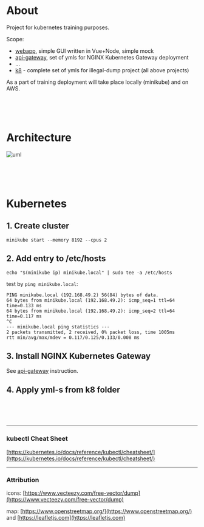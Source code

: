 # About

Project for kubernetes training purposes. 

Scope:
- [webapp](https://github.com/illegal-dump/webapp), simple GUI written in Vue+Node, simple mock
- [api-gateway](https://github.com/illegal-dump/api-gateway), set of ymls for NGINX Kubernetes Gateway deployment
- ...
- [k8](https://github.com/illegal-dump/.github/tree/main/k8) - complete set of ymls for illegal-dump project (all above projects)


As a part of training deployment will take place locally (minikube) and on AWS.

<br/><br/><br/>

# Architecture

![uml](http://www.plantuml.com/plantuml/png/bLDVQzH047_VJp4KH8i4v9x4XrBneOXQ50M5quUvP99RakocixDNY_IxExURDA4N_9E7kyp-_inlPpUNGP0bzfq9hNK3ClPGKOsnao_qKrvtjd4zEO5IVuYDUGf5KHYZ8bjZAV2LTZWCyCk0FjlRL7rtpmwHpdy01iWhvlwetFP-PplIEa4FbJ5R76pHeD0jtgdw-khjzJTu5tV4ZeG2N6KeMoftf2volF6UA-jGsMCOxLVEY-hQUkciUtuJaTiOijU2iI82fi6p43_cJkj9irJefifMUnt_Ya1y83vfTCJMXPj_K6x6d1KAxZ0Gd4rlAlxeWpHCdp-zFpzJxKnA8qdFAB_FH_8mlm_UMV5iNJEFRs3Va-mfXXHaBYT2mrYZmuIEx-gPZ6yYHO8j7SX96ZxMBUODvRMfooH8rohV5YZODdifBfP7hPIvKlR5wdciKwRPmIju-U89-1f4qzQsr63YeToJOgMcPxrz5GsTl-kF6S__uhTHmyr_6Vvn5oVnTDDBFF6d8tqCTLIBmdcuAfm_hoHRT5LmRNOd5fVagjXtlm40)

<br/><br/><br/>

# Kubernetes

## 1. Create cluster

```
minikube start --memory 8192 --cpus 2
```

## 2. Add entry to /etc/hosts

```
echo "$(minikube ip) minikube.local" | sudo tee -a /etc/hosts
```

test by `ping minikube.local`:
```
PING minikube.local (192.168.49.2) 56(84) bytes of data.
64 bytes from minikube.local (192.168.49.2): icmp_seq=1 ttl=64 time=0.133 ms
64 bytes from minikube.local (192.168.49.2): icmp_seq=2 ttl=64 time=0.117 ms
^C
--- minikube.local ping statistics ---
2 packets transmitted, 2 received, 0% packet loss, time 1005ms
rtt min/avg/max/mdev = 0.117/0.125/0.133/0.008 ms
```

## 3. Install NGINX Kubernetes Gateway

See [api-gateway](https://github.com/illegal-dump/api-gateway) instruction.


## 4. Apply yml-s from k8 folder





<br/><br/><br/>


---

### kubectl Cheat Sheet

[https://kubernetes.io/docs/reference/kubectl/cheatsheet/](https://kubernetes.io/docs/reference/kubectl/cheatsheet/)


---

### Attribution
icons: [https://www.vecteezy.com/free-vector/dump](https://www.vecteezy.com/free-vector/dump)

map: [https://www.openstreetmap.org/](https://www.openstreetmap.org/) and [https://leafletjs.com](https://leafletjs.com)

